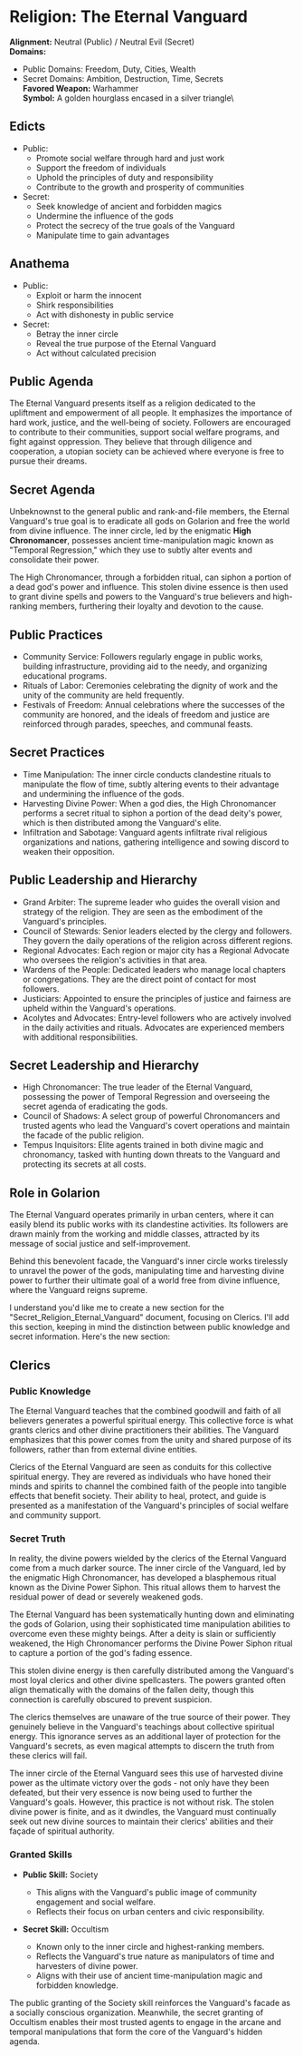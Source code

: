 # Religion: The Eternal Vanguard 
**Alignment:** Neutral (Public) / Neutral Evil (Secret)\
**Domains:** 
- Public Domains: Freedom, Duty, Cities, Wealth
- Secret Domains: Ambition, Destruction, Time, Secrets\
**Favored Weapon:** Warhammer \
**Symbol:** A golden hourglass encased in a silver triangle\

## Edicts
- Public:
    - Promote social welfare through hard and just work
    - Support the freedom of individuals  
    - Uphold the principles of duty and responsibility
    - Contribute to the growth and prosperity of communities
- Secret:
    - Seek knowledge of ancient and forbidden magics
    - Undermine the influence of the gods
    - Protect the secrecy of the true goals of the Vanguard
    - Manipulate time to gain advantages

## Anathema
- Public:
    - Exploit or harm the innocent
    - Shirk responsibilities 
    - Act with dishonesty in public service
- Secret:
    - Betray the inner circle
    - Reveal the true purpose of the Eternal Vanguard
    - Act without calculated precision

## Public Agenda
The Eternal Vanguard presents itself as a religion dedicated to the upliftment and empowerment of all people. It emphasizes the importance of hard work, justice, and the well-being of society. Followers are encouraged to contribute to their communities, support social welfare programs, and fight against oppression. They believe that through diligence and cooperation, a utopian society can be achieved where everyone is free to pursue their dreams.

## Secret Agenda
Unbeknownst to the general public and rank-and-file members, the Eternal Vanguard's true goal is to eradicate all gods on Golarion and free the world from divine influence. The inner circle, led by the enigmatic **High Chronomancer**, possesses ancient time-manipulation magic known as "Temporal Regression," which they use to subtly alter events and consolidate their power.

The High Chronomancer, through a forbidden ritual, can siphon a portion of a dead god's power and influence. This stolen divine essence is then used to grant divine spells and powers to the Vanguard's true believers and high-ranking members, furthering their loyalty and devotion to the cause.

## Public Practices
- Community Service: Followers regularly engage in public works, building infrastructure, providing aid to the needy, and organizing educational programs.
- Rituals of Labor: Ceremonies celebrating the dignity of work and the unity of the community are held frequently.  
- Festivals of Freedom: Annual celebrations where the successes of the community are honored, and the ideals of freedom and justice are reinforced through parades, speeches, and communal feasts.

## Secret Practices
- Time Manipulation: The inner circle conducts clandestine rituals to manipulate the flow of time, subtly altering events to their advantage and undermining the influence of the gods.
- Harvesting Divine Power: When a god dies, the High Chronomancer performs a secret ritual to siphon a portion of the dead deity's power, which is then distributed among the Vanguard's elite.
- Infiltration and Sabotage: Vanguard agents infiltrate rival religious organizations and nations, gathering intelligence and sowing discord to weaken their opposition.

## Public Leadership and Hierarchy
- Grand Arbiter: The supreme leader who guides the overall vision and strategy of the religion. They are seen as the embodiment of the Vanguard's principles.
- Council of Stewards: Senior leaders elected by the clergy and followers. They govern the daily operations of the religion across different regions.
- Regional Advocates: Each region or major city has a Regional Advocate who oversees the religion's activities in that area. 
- Wardens of the People: Dedicated leaders who manage local chapters or congregations. They are the direct point of contact for most followers.
- Justiciars: Appointed to ensure the principles of justice and fairness are upheld within the Vanguard's operations.
- Acolytes and Advocates: Entry-level followers who are actively involved in the daily activities and rituals. Advocates are experienced members with additional responsibilities. 

## Secret Leadership and Hierarchy
- High Chronomancer: The true leader of the Eternal Vanguard, possessing the power of Temporal Regression and overseeing the secret agenda of eradicating the gods.
- Council of Shadows: A select group of powerful Chronomancers and trusted agents who lead the Vanguard's covert operations and maintain the facade of the public religion.
- Tempus Inquisitors: Elite agents trained in both divine magic and chronomancy, tasked with hunting down threats to the Vanguard and protecting its secrets at all costs.

## Role in Golarion
The Eternal Vanguard operates primarily in urban centers, where it can easily blend its public works with its clandestine activities. Its followers are drawn mainly from the working and middle classes, attracted by its message of social justice and self-improvement. 

Behind this benevolent facade, the Vanguard's inner circle works tirelessly to unravel the power of the gods, manipulating time and harvesting divine power to further their ultimate goal of a world free from divine influence, where the Vanguard reigns supreme.

I understand you'd like me to create a new section for the "Secret_Religion_Eternal_Vanguard" document, focusing on Clerics. I'll add this section, keeping in mind the distinction between public knowledge and secret information. Here's the new section:

## Clerics

### Public Knowledge
The Eternal Vanguard teaches that the combined goodwill and faith of all believers generates a powerful spiritual energy. This collective force is what grants clerics and other divine practitioners their abilities. The Vanguard emphasizes that this power comes from the unity and shared purpose of its followers, rather than from external divine entities.

Clerics of the Eternal Vanguard are seen as conduits for this collective spiritual energy. They are revered as individuals who have honed their minds and spirits to channel the combined faith of the people into tangible effects that benefit society. Their ability to heal, protect, and guide is presented as a manifestation of the Vanguard's principles of social welfare and community support.

### Secret Truth
In reality, the divine powers wielded by the clerics of the Eternal Vanguard come from a much darker source. The inner circle of the Vanguard, led by the enigmatic High Chronomancer, has developed a blasphemous ritual known as the Divine Power Siphon. This ritual allows them to harvest the residual power of dead or severely weakened gods.

The Eternal Vanguard has been systematically hunting down and eliminating the gods of Golarion, using their sophisticated time manipulation abilities to overcome even these mighty beings. After a deity is slain or sufficiently weakened, the High Chronomancer performs the Divine Power Siphon ritual to capture a portion of the god's fading essence.

This stolen divine energy is then carefully distributed among the Vanguard's most loyal clerics and other divine spellcasters. The powers granted often align thematically with the domains of the fallen deity, though this connection is carefully obscured to prevent suspicion.

The clerics themselves are unaware of the true source of their power. They genuinely believe in the Vanguard's teachings about collective spiritual energy. This ignorance serves as an additional layer of protection for the Vanguard's secrets, as even magical attempts to discern the truth from these clerics will fail.

The inner circle of the Eternal Vanguard sees this use of harvested divine power as the ultimate victory over the gods - not only have they been defeated, but their very essence is now being used to further the Vanguard's goals. However, this practice is not without risk. The stolen divine power is finite, and as it dwindles, the Vanguard must continually seek out new divine sources to maintain their clerics' abilities and their façade of spiritual authority.

### Granted Skills
- **Public Skill:** Society
  - This aligns with the Vanguard's public image of community engagement and social welfare.
  - Reflects their focus on urban centers and civic responsibility.

- **Secret Skill:** Occultism
  - Known only to the inner circle and highest-ranking members.
  - Reflects the Vanguard's true nature as manipulators of time and harvesters of divine power.
  - Aligns with their use of ancient time-manipulation magic and forbidden knowledge.

The public granting of the Society skill reinforces the Vanguard's facade as a socially conscious organization. Meanwhile, the secret granting of Occultism enables their most trusted agents to engage in the arcane and temporal manipulations that form the core of the Vanguard's hidden agenda.